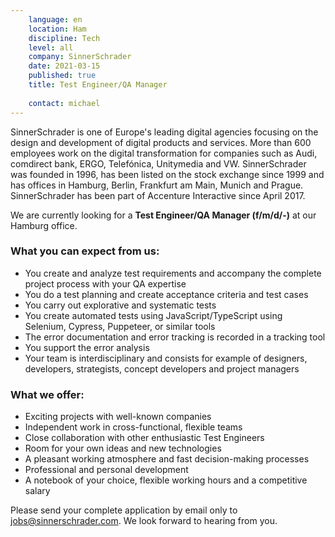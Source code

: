 ```yaml
---
    language: en
    location: Ham
    discipline: Tech
    level: all
    company: SinnerSchrader
    date: 2021-03-15
    published: true
    title: Test Engineer/QA Manager 
    
    contact: michael
---
```


SinnerSchrader is one of Europe's leading digital agencies focusing on the design and development of digital products and services. More than 600 employees work on the digital transformation for companies such as Audi, comdirect bank, ERGO, Telefónica, Unitymedia and VW. SinnerSchrader was founded in 1996, has been listed on the stock exchange since 1999 and has offices in Hamburg, Berlin, Frankfurt am Main, Munich and Prague. SinnerSchrader has been part of Accenture Interactive since April 2017.

We are currently looking for a **Test Engineer/QA Manager (f/m/d/-)** at our Hamburg office.

### What you can expect from us:

- You create and analyze test requirements and accompany the complete project process with your QA expertise
- You do a test planning and create acceptance criteria and test cases
- You carry out explorative and systematic tests
- You create automated tests using JavaScript/TypeScript using Selenium, Cypress, Puppeteer, or similar tools
- The error documentation and error tracking is recorded in a tracking tool
- You support the error analysis
- Your team is interdisciplinary and consists for example of designers, developers, strategists, concept developers and project managers

### What we offer:
- Exciting projects with well-known companies
- Independent work in cross-functional, flexible teams
- Close collaboration with other enthusiastic Test Engineers
- Room for your own ideas and new technologies
- A pleasant working atmosphere and fast decision-making processes
- Professional and personal development
- A notebook of your choice, flexible working hours and a competitive salary

Please send your complete application by email only to jobs@sinnerschrader.com. We look forward to hearing from you.
